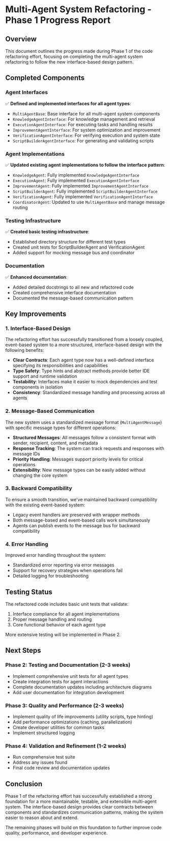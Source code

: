 # Multi-Agent System Refactoring - Phase 1 Progress Report

## Overview

This document outlines the progress made during Phase 1 of the code refactoring effort, focusing on completing the multi-agent system refactoring to follow the new interface-based design pattern.

## Completed Components

### Agent Interfaces
✅ **Defined and implemented interfaces for all agent types**:
- `MultiAgentBase`: Base interface for all multi-agent system components
- `KnowledgeAgentInterface`: For knowledge management and retrieval
- `ExecutionAgentInterface`: For executing tasks and handling results
- `ImprovementAgentInterface`: For system optimization and improvement
- `VerificationAgentInterface`: For verifying execution and system state
- `ScriptBuilderAgentInterface`: For generating and validating scripts

### Agent Implementations 
✅ **Updated existing agent implementations to follow the interface pattern**:
- `KnowledgeAgent`: Fully implemented `KnowledgeAgentInterface`
- `ExecutionAgent`: Fully implemented `ExecutionAgentInterface`
- `ImprovementAgent`: Fully implemented `ImprovementAgentInterface`
- `ScriptBuilderAgent`: Fully implemented `ScriptBuilderAgentInterface`
- `VerificationAgent`: Fully implemented `VerificationAgentInterface`
- `CoordinatorAgent`: Updated to use `MultiAgentBase` and manage message routing

### Testing Infrastructure
✅ **Created basic testing infrastructure**:
- Established directory structure for different test types
- Created unit tests for ScriptBuilderAgent and VerificationAgent
- Added support for mocking message bus and coordinator

### Documentation
✅ **Enhanced documentation**:
- Added detailed docstrings to all new and refactored code
- Created comprehensive interface documentation
- Documented the message-based communication pattern

## Key Improvements

### 1. Interface-Based Design
The refactoring effort has successfully transitioned from a loosely coupled, event-based system to a more structured, interface-based design with the following benefits:

- **Clear Contracts**: Each agent type now has a well-defined interface specifying its responsibilities and capabilities
- **Type Safety**: Type hints and abstract methods provide better IDE support and runtime validation
- **Testability**: Interfaces make it easier to mock dependencies and test components in isolation
- **Consistency**: Standardized message handling and processing across all agents

### 2. Message-Based Communication
The new system uses a standardized message format (`MultiAgentMessage`) with specific message types for different operations:

- **Structured Messages**: All messages follow a consistent format with sender, recipient, content, and metadata
- **Response Tracking**: The system can track requests and responses with message IDs
- **Priority Handling**: Messages support priority levels for critical operations
- **Extensibility**: New message types can be easily added without changing the core system

### 3. Backward Compatibility
To ensure a smooth transition, we've maintained backward compatibility with the existing event-based system:

- Legacy event handlers are preserved with wrapper methods
- Both message-based and event-based calls work simultaneously 
- Agents can publish events to the message bus for backward compatibility

### 4. Error Handling
Improved error handling throughout the system:

- Standardized error reporting via error messages
- Support for recovery strategies when operations fail
- Detailed logging for troubleshooting

## Testing Status

The refactored code includes basic unit tests that validate:

1. Interface compliance for all agent implementations
2. Proper message handling and routing
3. Core functional behavior of each agent type

More extensive testing will be implemented in Phase 2.

## Next Steps

### Phase 2: Testing and Documentation (2-3 weeks)
- Implement comprehensive unit tests for all agent types
- Create integration tests for agent interactions
- Complete documentation updates including architecture diagrams
- Add user documentation for integration development

### Phase 3: Quality and Performance (2-3 weeks)
- Implement quality of life improvements (utility scripts, type hinting)
- Add performance optimizations (caching, parallelization)
- Create developer utilities for common tasks
- Implement structured logging

### Phase 4: Validation and Refinement (1-2 weeks)
- Run comprehensive test suite
- Address any issues found
- Final code review and documentation updates

## Conclusion

Phase 1 of the refactoring effort has successfully established a strong foundation for a more maintainable, testable, and extensible multi-agent system. The interface-based design provides clear contracts between components and standardizes communication patterns, making the system easier to reason about and extend.

The remaining phases will build on this foundation to further improve code quality, performance, and developer experience.
